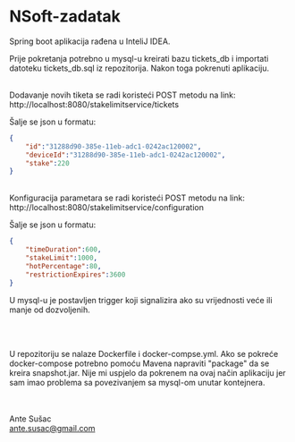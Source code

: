 # NSoft-zadatak

Spring boot aplikacija rađena u InteliJ IDEA. 

Prije pokretanja potrebno u mysql-u kreirati bazu tickets_db i importati datoteku tickets_db.sql iz repozitorija. Nakon toga pokrenuti aplikaciju.

<br/>
Dodavanje novih tiketa se radi koristeći POST metodu na link:
http://localhost:8080/stakelimitservice/tickets

Šalje se json u formatu:
```json
{
    "id":"31288d90-385e-11eb-adc1-0242ac120002",
    "deviceId":"31288d90-385e-11eb-adc1-0242ac120002",
    "stake":220
}
```

<br/>
Konfiguracija parametara se radi koristeći POST metodu na link:
http://localhost:8080/stakelimitservice/configuration

Šalje se json u formatu:
```json
{
    "timeDuration":600,
    "stakeLimit":1000,
    "hotPercentage":80,
    "restrictionExpires":3600
}
```
U mysql-u je postavljen trigger koji signalizira ako su vrijednosti veće ili manje od dozvoljenih. 


<br/><br/>

U repozitoriju se nalaze Dockerfile i docker-compse.yml. Ako se pokreće docker-compose potrebno pomoću Mavena napraviti "package" da se kreira snapshot.jar.
Nije mi uspjelo da pokrenem na ovaj način aplikaciju jer sam imao problema sa povezivanjem sa mysql-om unutar kontejnera.

<br/><br/>
Ante Sušac<br/>
ante.susac@gmail.com
